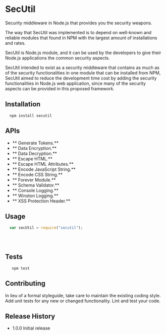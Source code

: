 SecUtil
=========

Security middleware in Node.js that provides you the security weapons.

The way that SecUtil was implemented is to depend on well-known and reliable modules that found in NPM with the largest amount of installations and rates. 

SecUtil is Node.js module, and it can be used by the developers to give their Node.js applications the common security aspects.

SecUtil intended to exist as a security middleware that contains as much as of the security functionalities in one module that can be installed from NPM, SecUtil aimed to reduce the development time cost by adding the security functionalities in Node.js web application, since many of the security aspects can be provided in this proposed framework.

## Installation

```shell
  npm install secutil 
```

## APIs

* ** Generate Tokens.**
* ** Data Encryption.**
* ** Data Decryption.**
* ** Escape HTML.**
* ** Escape HTML Attributes.**
* ** Encode JavaScript String.**
* ** Encode CSS String.**
* ** Forever Module.**
* ** Schema Validator.**
* ** Console Logging.**
* ** Winston Logging.**
* ** XSS Protection Header.**



## Usage

```js
  var secUtil = require("secutil");

  
      
```

## Tests

```shell
   npm test
```

## Contributing

In lieu of a formal styleguide, take care to maintain the existing coding style.
Add unit tests for any new or changed functionality. Lint and test your code.

## Release History

* 1.0.0 Initial release
